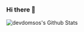 ### Hi there 👋

<img alt="devdomsos's Github Stats" src="https://github-readme-stats-woad-seven-51.vercel.app/api?username=devdomsos&show_icons=true&theme=synthwave&show=reviews,discussions_started,discussions_answered,prs_merged" />

<!--
**devdomsos/devdomsos** is a ✨ _special_ ✨ repository because its `README.md` (this file) appears on your GitHub profile.

Here are some ideas to get you started:

- 🔭 I’m currently working on ...
- 🌱 I’m currently learning ...
- 👯 I’m looking to collaborate on ...
- 🤔 I’m looking for help with ...
- 💬 Ask me about ...
- 📫 How to reach me: ...
- 😄 Pronouns: ...
- ⚡ Fun fact: ...
-->
